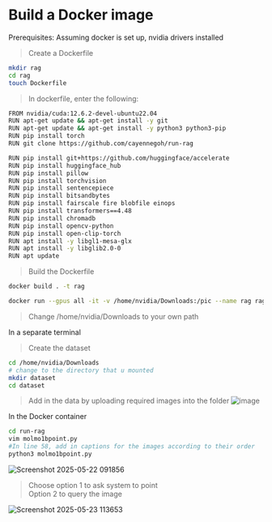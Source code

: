 
# Build a Docker image
Prerequisites: Assuming docker is set up, nvidia drivers installed
>Create a Dockerfile 

```sh
mkdir rag
cd rag
touch Dockerfile
```

>In dockerfile, enter the following:

```sh
FROM nvidia/cuda:12.6.2-devel-ubuntu22.04
RUN apt-get update && apt-get install -y git
RUN apt-get update && apt-get install -y python3 python3-pip
RUN pip install torch
RUN git clone https://github.com/cayennegoh/run-rag

RUN pip install git+https://github.com/huggingface/accelerate
RUN pip install huggingface_hub
RUN pip install pillow
RUN pip install torchvision
RUN pip install sentencepiece
RUN pip install bitsandbytes
RUN pip install fairscale fire blobfile einops
RUN pip install transformers==4.48
RUN pip install chromadb
RUN pip install opencv-python
RUN pip install open-clip-torch
RUN apt install -y libgl1-mesa-glx 
RUN apt install -y libglib2.0-0
RUN apt update


```
>Build the Dockerfile
```sh
docker build . -t rag
```

```sh
docker run --gpus all -it -v /home/nvidia/Downloads:/pic --name rag rag
```
>Change /home/nvidia/Downloads to your own path


In a separate terminal 
>Create the dataset
```sh
cd /home/nvidia/Downloads
# change to the directory that u mounted
mkdir dataset
cd dataset
```
>Add in the data by uploading required images into the folder
![image](https://github.com/user-attachments/assets/dbb95989-f9c2-4b8b-b789-080abf63f621)

In the Docker container 
```sh
cd run-rag
vim molmo1bpoint.py 
#In line 58, add in captions for the images according to their order 
python3 molmo1bpoint.py
```
![Screenshot 2025-05-22 091856](https://github.com/user-attachments/assets/82346576-50df-4c7a-8dce-b96126c6603a)

>Choose option 1 to ask system to point    
>Option 2 to query the image

![Screenshot 2025-05-23 113653](https://github.com/user-attachments/assets/3ce94026-3f8c-4a97-984c-1d40cefd6878)
